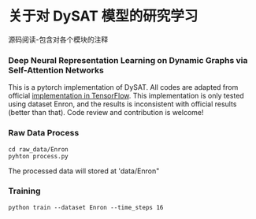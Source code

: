 # 关于对 DySAT 模型的研究学习
源码阅读-包含对各个模块的注释

### Deep Neural Representation Learning on Dynamic Graphs via Self-Attention Networks
This is a pytorch implementation of DySAT. All codes are adapted from official [implementation in TensorFlow](https://github.com/aravindsankar28/DySAT). This implementation is only tested using dataset Enron, and the results is inconsistent with official results (better than that). Code review and contribution is welcome!

### Raw Data Process
```
cd raw_data/Enron
pyhton process.py
```
The processed data will stored at 'data/Enron"

### Training
```
python train --dataset Enron --time_steps 16
```

